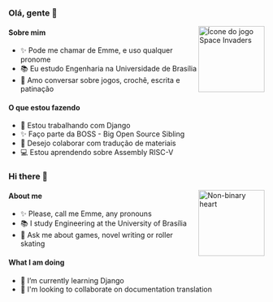 ### Olá, gente 👋

<img align='right' alt="Ícone do jogo Space Invaders" src="https://media.giphy.com/media/KY2ZMhnCxP008/giphy.gif" width="130"/>

#### Sobre mim

- ✨ Pode me chamar de Emme, e uso qualquer pronome
- 📚 Eu estudo Engenharia na Universidade de Brasília
- 💬 Amo conversar sobre jogos, crochê, escrita e patinação


#### O que estou fazendo

- 🌱 Estou trabalhando com Django
- ✨ Faço parte da BOSS - Big Open Source Sibling
- 👯 Desejo colaborar com tradução de materiais
- 💻 Estou aprendendo sobre Assembly RISC-V


### Hi there 👋

<img align='right' alt="Non-binary heart" src="https://media.giphy.com/media/RKN7yDEExVC5t8TJPd/source.gif" width="130"/>

#### About me

- ✨ Please, call me Emme, any pronouns
- 📚 I study Engineering at the University of Brasília
- 💬 Ask me about games, novel writing or roller skating 

#### What I am doing

- 🌱 I’m currently learning Django
- 👯 I'm looking to collaborate on  documentation translation
